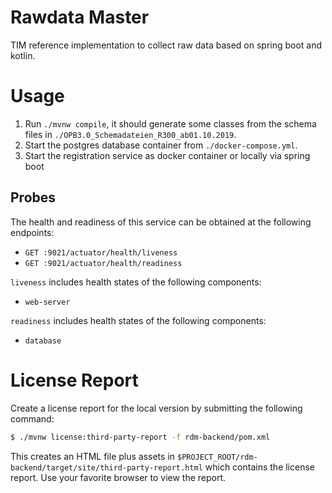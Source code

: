 # Rawdata Master
TIM reference implementation to collect raw data based on spring boot and kotlin.

# Usage
1. Run `./mvnw compile`, it should generate some classes from the schema files in `./OPB3.0_Schemadateien_R300_ab01.10.2019`.
2. Start the postgres database container from `./docker-compose.yml`.
3. Start the registration service as docker container or locally via spring boot

## Probes
The health and readiness of this service can be obtained at the following endpoints:

- `GET :9021/actuator/health/liveness`
- `GET :9021/actuator/health/readiness`

`liveness` includes health states of the following components:

- `web-server`

`readiness` includes health states of the following components:

- `database`

# License Report
Create a license report for the local version by submitting the following command:
```bash
$ ./mvnw license:third-party-report -f rdm-backend/pom.xml
```
This creates an HTML file plus assets in `$PROJECT_ROOT/rdm-backend/target/site/third-party-report.html` which contains the license report. Use your favorite browser to view the report.
